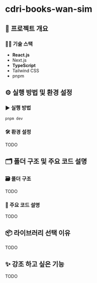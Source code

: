 # cdri-books-wan-sim

## 🧾 프로젝트 개요

### 🧑‍💻 기술 스택
- **React.js**
- Next.js
- **TypeScript**
- Tailwind CSS
- pnpm

## ⚙️ 실행 방법 및 환경 설정

### ▶️ 실행 방법
```bash
pnpm dev
```

### 🛠️ 환경 설정
TODO

## 🗂️ 폴더 구조 및 주요 코드 설명

### 🗃️ 폴더 구조
TODO

### 🧠 주요 코드 설명
TODO

## 📦 라이브러리 선택 이유
TODO

## ✨ 강조 하고 싶은 기능
TODO
